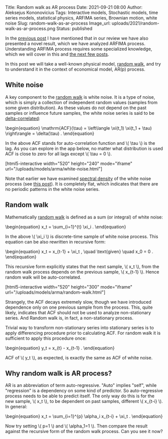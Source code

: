 Title: Random walk as AR process
Date: 2021-09-21 08:00
Author: Aleksejus Kononovicius
Tags: Interactive models, Stochastic models, time series models, statistical physics, ARFIMA series, Brownian motion, white noise
Slug: random-walk-as-ar-process
Image_url: uploads/2021/random-walk-as-ar-process.png
Status: published

In the [previous post]({filename}/articles/2021/big-review.md) I have
mentioned that in our review we have also presented a novel result, which we
have analyzed ARFIMA process. Understanding ARFIMA process requires some
specialized knowledge, which we will cover in this and [the next few
posts](/tag/arfimas-series/).

In this post we will take a well-known physical model, [random
walk](/tag/brownian-motion/), and try
to understand it in the context of economical model, AR(p) process.
<!--more-->

## White noise

A key component to the [random walk](/tag/brownian-motion/) is white noise. It is a type of noise,
which is simply a collection of independent random values (samples from some
given distribution). As these values do not depend on the past samples
or influence future samples, the white noise series is said to be
[delta-correlated]({filename}/articles/2013/power-spectral-density-part-2.md):

\begin{equation}
    \mathrm{ACF}(\tau) = \left\langle \xi(t\_1) \xi(t\_1 + \tau) \right\rangle = \delta(\tau) . 
\end{equation}

In the above ACF stands for auto-correlation function and \\\( \tau \\\) is
the lag. As you can explore in the app below, no matter what distribution is
used ACF is close to zero for all lags except \\\( \tau = 0 \\\).

[html5-interactive width="520" height="240" mode="iframe"
url="/uploads/models/arma/white-noise.html"]

Note that earlier we have examined [spectral
density](/tag/spectral-density/) of the white noise process (see [this
post]({filename}/articles/2013/power-spectral-density-part-2.md)). It is
completely flat, which indicates that there are no periodic patterns in the
white noise series.

## Random walk

Mathematically [random walk](/tag/brownian-motion/) is defined as a sum (or integral) of white noise:

\begin{equation}
    x\_t = \sum\_{i=1}^{t} \xi\_i .
\end{equation}

In the above \\\( \xi\_i \\\) is discrete-time sample of white noise process.
This equation can be also rewritten in recursive form:

\begin{equation}
    x\_t = x\_{t-1} + \xi\_t , \quad \text{given} \quad x\_0 = 0 .
\end{equation}

This recursive form explicitly states that the next sample, \\\( x\_t \\\),
from the random walk process depends on the previous sample,
\\\( x\_{t-1} \\\). Hence random walk will be auto-correlated.

[html5-interactive width="520" height="300" mode="iframe"
url="/uploads/models/arma/random-walk.html"]

Strangely, the ACF decays extremely slow, though we have introduced
dependence only on one previous sample from the process. This, quite likely,
indicates that ACF should not be used to analyze non-stationary series. And
Random walk is, in fact, a non-stationary process.

Trivial way to transform non-stationary series into stationary series is to
apply differencing procedure prior to calculating ACF. For random walk it is
sufficient to apply this procedure once:

\begin{equation}
    y\_t = x\_{t} - x\_{t-1} .
\end{equation}

ACF of \\\( y\_t \\\), as expected, is exactly the same as ACF of white
noise.

## Why random walk is AR process?

AR is an abbreviation of term auto-regressive. "Auto" implies "self", while
"regression" is a dependency on some kind of predictor. So auto-regressive
process needs to be able to predict itself. The only way do this is for the
new sample, \\\( x\_t \\\), to be dependent on past samples, different
\\\( x\_{t-i} \\\). In general:

\begin{equation}
    x\_t = \sum\_{i=1}^{p} \alpha\_i x\_{t-i} + \xi\_t .
\end{equation}

Now try setting \\\( p=1 \\\) and \\\( \alpha\_1=1 \\\). Then compare the
result against the recursive form of the random walk process. Can you see it
now?
